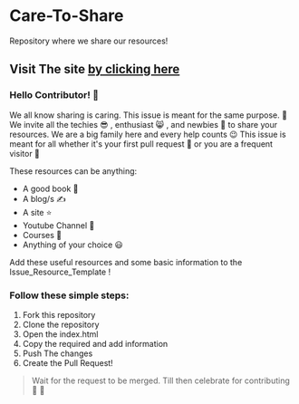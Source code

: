 # Care-To-Share
Repository where we share our resources! 

## Visit The site [by clicking here](https://ic1101virgo.github.io/Care-To-Share/) 

### Hello Contributor! 👋 
We all know sharing is caring. This issue is meant for the same purpose. 🌷 
We invite all the techies 😎 , enthusiast 😸 , and newbies 🤩 to share your resources. We are a big family here and every help counts 😉 
This issue is meant for all whether it's your first pull request 🎊  or you are a frequent visitor 💃 

These resources can be anything:

- A good book 📖 
- A blog/s ✍️ 
- A site ⭐ 
- Youtube Channel 🤟 
- Courses 🔢 
- Anything of your choice 😃 

Add these useful resources and some basic information to the Issue_Resource_Template ! 

### Follow these simple steps:

1. Fork this repository
2. Clone the repository 
3. Open the index.html 
4. Copy the required and add information
5. Push The changes
6. Create the Pull Request!

> Wait for the request to be merged. Till then celebrate for contributing 🥳 🥳 



